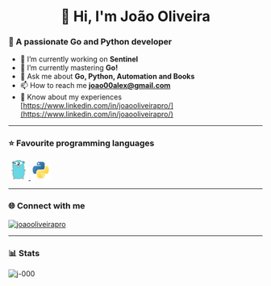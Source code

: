 <h1 align="center">👋 Hi, I'm João Oliveira</h1>
<h3>🤩 A passionate Go and Python developer</h3>

- 🔭 I’m currently working on **Sentinel**
- 🌱 I’m currently mastering **Go!**
- 💬 Ask me about **Go, Python, Automation and Books**
- 📫 How to reach me **joao00alex@gmail.com**
- 📄 Know about my experiences [https://www.linkedin.com/in/joaooliveirapro/](https://www.linkedin.com/in/joaooliveirapro/)

<hr>

<h3 align="left">⭐ Favourite programming languages</h3>

<p align="left">
  <a href="https://golang.org" target="_blank" rel="noreferrer"> <img src="https://raw.githubusercontent.com/devicons/devicon/master/icons/go/go-original.svg" alt="go" width="40" height="40"/> </a>
  <a href="https://www.python.org" target="_blank" rel="noreferrer"> <img src="https://raw.githubusercontent.com/devicons/devicon/master/icons/python/python-original.svg" alt="python" width="40" height="40"/> </a>
</p>

<hr>

<h3 align="left">🌐 Connect with me</h3>
<p align="left">
<a href="https://linkedin.com/in/joaooliveirapro" target="blank"><img align="center" src="https://raw.githubusercontent.com/rahuldkjain/github-profile-readme-generator/master/src/images/icons/Social/linked-in-alt.svg" alt="joaooliveirapro" height="30" width="40" /></a>
</p>

<hr>

<h3>📊 Stats</h3>
<p><img align="left" src="https://github-readme-stats.vercel.app/api/top-langs?username=j-000&show_icons=true&locale=en&layout=compact" alt="j-000" /></p>
